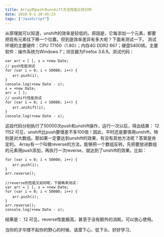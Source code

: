 ```yaml
---
title: Array的push与unshift方法性能比较分析
date: 2018-9-1 20:45:23
tags: ["JavaScript"]
---
```

从原理就可以知道，unshift的效率是较低的。原因是，它每添加一个元素，都要把现有元素往下移一个位置。但到底效率差异有多大呢？下面来测试一下。 
测试环境的主要硬件：CPU T7100（1.8G）；内存4G DDR2 667；硬盘5400转。主要软件：操作系统为Windows 7；浏览器为Firefox 3.6.9。测试代码：
```
var arr = [ ], s = +new Date; 
// push性能测试 
for (var i = 0; i < 50000; i++) { 
　　arr.push(i); 
} 
console.log(+new Date - s); 
s = +new Date; 
arr = [ ]; 
// unshift性能测试 
for (var i = 0; i < 50000; i++) { 
　　arr.unshift(i); 
} 
console.log(+new Date - s);
```
这段代码分别执行了50000次push和unshift操作，运行一次以后，得出结果： 
12 
1152 
可见，unshift比push要慢差不多100倍！因此，平时还是要慎用unshift，特别是对大数组。那如果一定要达到unshift的效果，有没有其他方法呢？答案是肯定的。 
Array有一个叫做reverse的方法，能够把一个数组反转。先把要放进数组的元素用push添加，再执行一次reverse，就达到了unshift的效果。比如：
```
for (var i = 0; i < 50000; i++) { 
　　arr.push(i); 
} 
arr.reverse(); 

//reverse的性能又如何呢，下面再来测试：
var arr = [ ], s = +new Date; 
for (var i = 0; i < 50000; i++) { 
　　arr.push(i); 
} 
arr.reverse(); 
console.log(+new Date - s);
```
结果是： 
12 
可见，reverse性能极高，甚至于没有额外的消耗，可以放心使用。

当你的才华撑不起你的野心的时候、请潜下心、低下头、好好学习、